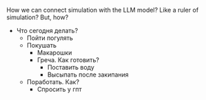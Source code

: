 How we can connect simulation with the LLM model? 
Like a ruler of simulation? But, how? 




- Что сегодня делать?
  - Пойти погулять
  - Покушать
    - Макарошки
    - Греча. Как готовить?
      - Поставить воду
      - Высыпать после закипания
  - Поработать. Как?
    - Спросить у гпт
